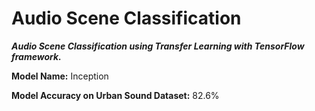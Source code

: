 # Audio Scene Classification

***Audio Scene Classification using Transfer Learning with TensorFlow framework.***

**Model Name:** Inception

**Model Accuracy on Urban Sound Dataset:**  82.6%

